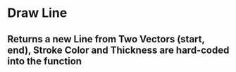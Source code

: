 # Draw Line

## Returns a new Line from Two Vectors (start, end), Stroke Color and Thickness are hard-coded into the function
